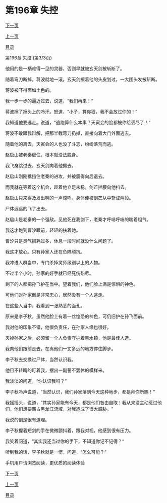 <h1>第196章   失控</h1>
            <div><p><a href="./0588_%E7%AC%AC197%E7%AB%A0_%E5%9E%82%E6%AD%BB%E6%8C%A3%E6%89%8E.md">下一页</a></p><p><a href="./0586_%E7%AC%AC196%E7%AB%A0_%E5%A4%B1%E6%8E%A7.md">上一页</a></p><p><a href="../">目录</a></p></div>
            <div><p>第196章   失控 (第3/3页)</p><p>他用的是一柄难得一见的灵器，否则早就被玄天剑被斩断了。</p><p>随着弯刀断掉，蒋波就地一滚。玄天剑擦着他的头皮划过，一大团头发被斩断。</p><p>蒋波被吓得面如土色的。</p><p>我一步一步的逼近过去，说道，“我们再来！“</p><p>蒋波擦了擦头上的冷汗。怒道，“小子，算你狠，我不会放过你的！“</p><p>我知道他要逃走。说道，“逃跑算什么本事？天寅会的脸都被你给丢尽了！“</p><p>蒋波不敢跟我辩解，把那半截弯刀扔掉，直接向着大门外面逃去。</p><p>随着他的离去，天寅会的人也没了斗志，纷纷落荒而逃。</p><p>赵启山被老秦缠住，根本就没法脱身。</p><p>我飞身跳过去，玄天剑向着他劈去。</p><p>赵启山刚刚抵挡住老秦的进攻，并被震得向后退去。</p><p>而我就在等着这个机会，趁着他立足未稳，剑芒拦腰向他扫去。</p><p>赵启山只来得及发出啊的一声惊呼，身体便被剑芒从中斩成两段。</p><p>尸体远远的飞了出去。</p><p>赵启山是老秦的一个强敌。见他死在我剑下，老秦才呼哧呼哧的喘着粗气。</p><p>我这才跑到曹汐跟前，轻轻的扶着她。</p><p>曹汐只是灵气损耗过多，休息一段时间就没什么问题了。</p><p>我这才放心。只有孙家人还在负隅顽抗。</p><p>我冲进人群当中，专门杀掉灵师级别以上的人物。</p><p>不过半个小时，孙家的好手就已经死伤殆尽。</p><p>剩下的人都把孙飞护在当中。望着我们，他们脸上满是惊惧的神色。</p><p>可他们对孙家倒是非常忠心，居然没有一个人逃走。</p><p>在这些人当中，我看到一张熟悉的面孔。</p><p>原来是李子秋，虽然他脸上有着一丝惶恐的神色，可仍旧护在孙飞面前。</p><p>我对他的印象不错，他很负责任，在孙家人缘也很好。</p><p>灭掉孙家之后，必须留一个人负责守护着黑水镇，他是最佳人选。</p><p>我向他们跟前走去，在离他们一丈多远的地方停住脚步。</p><p>李子秋去交换过尸体，当然认识我。</p><p>他目不转睛的盯着我，摆出一副誓不罢休的模样来。</p><p>我淡淡的问道，“你认识我吗？“</p><p>李子秋冷声说道，“当然认识，我们孙家落到今天这种地步，都是拜你所赐！“</p><p>我摇摇头，说道，“其实孙家能有今天，都是他们咎由自取！我从来没主动惹过他们，他们想要霸占黑龙江流域，对我造成了很大威胁。“</p><p>我说的倒是很有道理。</p><p>李子秋握着短剑的手在微微颤抖着，跟我对视，他感到很有压力。</p><p>我笑着问道，“其实我还当过你的手下，不知道你记不记得？“</p><p>听到我的话，李子秋就是一愣，问道，“怎么可能？“</p><p>手机用户请浏览阅读，更优质的阅读体验</p></div>
            <div><p><a href="./0588_%E7%AC%AC197%E7%AB%A0_%E5%9E%82%E6%AD%BB%E6%8C%A3%E6%89%8E.md">下一页</a></p><p><a href="./0586_%E7%AC%AC196%E7%AB%A0_%E5%A4%B1%E6%8E%A7.md">上一页</a></p><p><a href="../">目录</a></p></div>